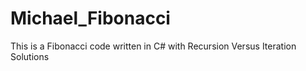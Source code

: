 # Michael_Fibonacci
This is a Fibonacci code written in C# with Recursion Versus Iteration Solutions
